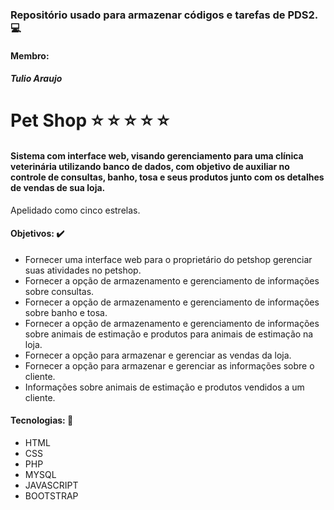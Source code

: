 ### Repositório usado para armazenar códigos e tarefas de PDS2. :computer:
#### Membro:
##### Tulio Araujo 

# Pet Shop :star: :star: :star: :star: :star:
#### Sistema com interface web, visando gerenciamento para uma clínica veterinária utilizando banco de dados, com objetivo de auxiliar no controle de consultas, banho, tosa e seus produtos junto com os detalhes de vendas de sua loja.
Apelidado como cinco estrelas.
#### Objetivos: :heavy_check_mark:
* Fornecer uma interface web para o proprietário do petshop gerenciar suas atividades no petshop.
* Fornecer a opção de armazenamento e gerenciamento de informações sobre consultas.
* Fornecer a opção de armazenamento e gerenciamento de informações sobre banho e tosa.
* Fornecer a opção de armazenamento e gerenciamento de informações sobre animais de estimação e produtos para animais de estimação na loja.
* Fornecer a opção para armazenar e gerenciar as vendas da loja.
* Fornecer a opção para armazenar e gerenciar as informações sobre o cliente.
* Informações sobre animais de estimação e produtos vendidos a um cliente.

#### Tecnologias: :rocket:
* HTML 
* CSS 
* PHP 
* MYSQL
* JAVASCRIPT
* BOOTSTRAP

